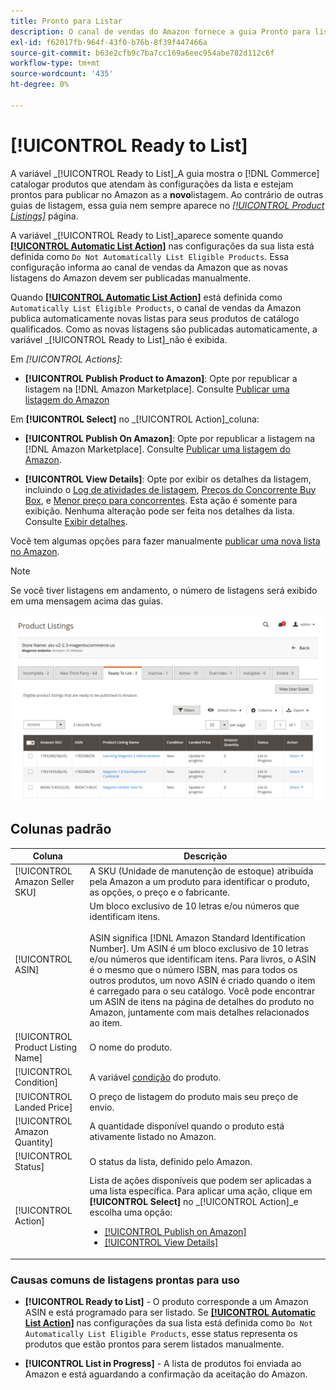 ```yaml
---
title: Pronto para Listar
description: O canal de vendas do Amazon fornece a guia Pronto para listar para ajudar você a revisar os produtos do Commerce que atendem à qualificação, mas não são listados automaticamente.
exl-id: f62017fb-964f-43f0-b76b-8f39f447466a
source-git-commit: b63e2cfb9c7ba7cc169a6eec954abe782d112c6f
workflow-type: tm+mt
source-wordcount: '435'
ht-degree: 0%

---
```


# [!UICONTROL Ready to List]

A variável _[!UICONTROL Ready to List]_A guia mostra o [!DNL Commerce] catalogar produtos que atendam às configurações da lista e estejam prontos para publicar no Amazon as a **novo**listagem. Ao contrário de outras guias de listagem, essa guia nem sempre aparece no [_[!UICONTROL Product Listings]_](./managing-product-listings.md) página.

A variável _[!UICONTROL Ready to List]_aparece somente quando [**[!UICONTROL Automatic List Action]**](./product-listing-actions.md) nas configurações da sua lista está definida como `Do Not Automatically List Eligible Products`. Essa configuração informa ao canal de vendas da Amazon que as novas listagens do Amazon devem ser publicadas manualmente.

Quando [**[!UICONTROL Automatic List Action]**](./product-listing-actions.md) está definida como `Automatically List Eligible Products`, o canal de vendas da Amazon publica automaticamente novas listas para seus produtos de catálogo qualificados. Como as novas listagens são publicadas automaticamente, a variável _[!UICONTROL Ready to List]_não é exibida.

Em _[!UICONTROL Actions]_:

- **[!UICONTROL Publish Product to Amazon]**: Opte por republicar a listagem na [!DNL Amazon Marketplace]. Consulte [Publicar uma listagem do Amazon](./publish-listings-manually.md)

Em **[!UICONTROL Select]** no _[!UICONTROL Action]_coluna:

- **[!UICONTROL Publish On Amazon]**: Opte por republicar a listagem na [!DNL Amazon Marketplace]. Consulte [Publicar uma listagem do Amazon](./publish-listings-manually.md).

- **[!UICONTROL View Details]**: Opte por exibir os detalhes da listagem, incluindo o [Log de atividades de listagem](./product-listing-details.md#listing-activity-log), [Preços do Concorrente Buy Box](./product-listing-details.md#buy-box-competitor-pricing), e [Menor preço para concorrentes](./product-listing-details.md#lowest-competitor-pricing). Esta ação é somente para exibição. Nenhuma alteração pode ser feita nos detalhes da lista. Consulte [Exibir detalhes](./product-listing-details.md).

Você tem algumas opções para fazer manualmente [publicar uma nova lista no Amazon](./publish-listings-manually.md).

>[!NOTE]
>Se você tiver listagens em andamento, o número de listagens será exibido em uma mensagem acima das guias.

![Pronto para listar](assets/amazon-ready-to-list.png)

## Colunas padrão

| Coluna | Descrição |
|---|---|
| [!UICONTROL Amazon Seller SKU] | A SKU (Unidade de manutenção de estoque) atribuída pela Amazon a um produto para identificar o produto, as opções, o preço e o fabricante. |
| [!UICONTROL ASIN] | Um bloco exclusivo de 10 letras e/ou números que identificam itens.<br><br>ASIN significa [!DNL Amazon Standard Identification Number]. Um ASIN é um bloco exclusivo de 10 letras e/ou números que identificam itens. Para livros, o ASIN é o mesmo que o número ISBN, mas para todos os outros produtos, um novo ASIN é criado quando o item é carregado para o seu catálogo. Você pode encontrar um ASIN de itens na página de detalhes do produto no Amazon, juntamente com mais detalhes relacionados ao item. |
| [!UICONTROL Product Listing Name] | O nome do produto. |
| [!UICONTROL Condition] | A variável [condição](./product-listing-condition.md) do produto. |
| [!UICONTROL Landed Price] | O preço de listagem do produto mais seu preço de envio. |
| [!UICONTROL Amazon Quantity] | A quantidade disponível quando o produto está ativamente listado no Amazon. |
| [!UICONTROL Status] | O status da lista, definido pelo Amazon. |
| [!UICONTROL Action] | Lista de ações disponíveis que podem ser aplicadas a uma lista específica. Para aplicar uma ação, clique em **[!UICONTROL Select]** no _[!UICONTROL Action]_e escolha uma opção:<ul><li>[[!UICONTROL Publish on Amazon]](./publish-listings-manually.md)</li><li>[[!UICONTROL View Details]](./product-listing-details.md)</li></ul> |

### Causas comuns de listagens prontas para uso

- **[!UICONTROL Ready to List]** - O produto corresponde a um Amazon ASIN e está programado para ser listado. Se [**[!UICONTROL Automatic List Action]**](./product-listing-actions.md) nas configurações da sua lista está definida como `Do Not Automatically List Eligible Products`, esse status representa os produtos que estão prontos para serem listados manualmente.

- **[!UICONTROL List in Progress]** - A lista de produtos foi enviada ao Amazon e está aguardando a confirmação da aceitação do Amazon.
